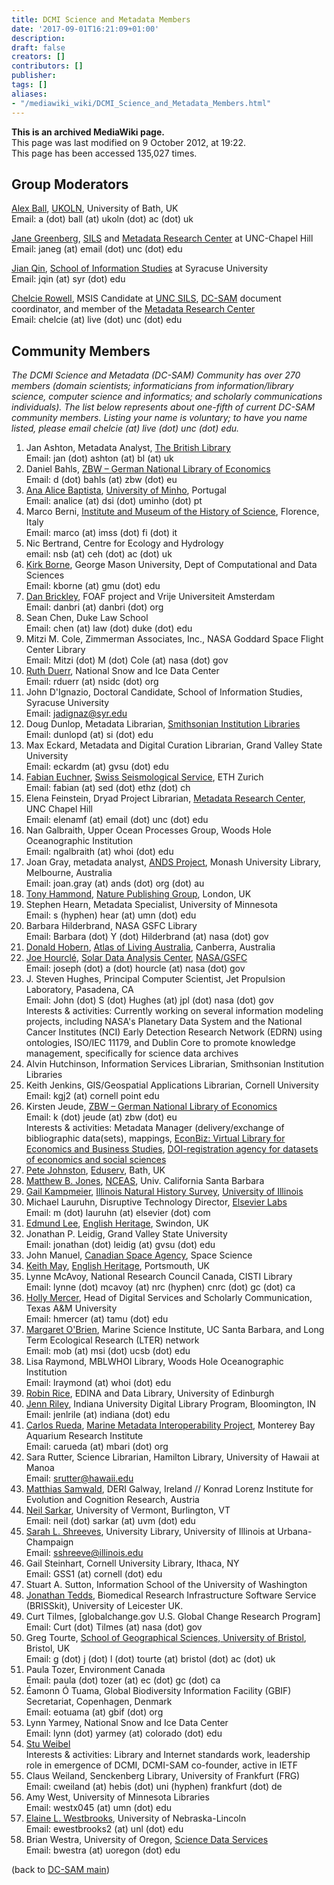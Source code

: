 ```yaml
---
title: DCMI Science and Metadata Members
date: '2017-09-01T16:21:09+01:00'
description: 
draft: false
creators: []
contributors: []
publisher: 
tags: []
aliases:
- "/mediawiki_wiki/DCMI_Science_and_Metadata_Members.html"
---
```


 **This is an archived MediaWiki page.**  
This page was last modified on 9 October 2012, at 19:22.  
This page has been accessed 135,027 times.

## Group Moderators 

[Alex Ball](http://www.ukoln.ac.uk/ukoln/staff/a.ball/), [UKOLN](http://www.ukoln.ac.uk/), University of Bath, UK  
Email: a (dot) ball (at) ukoln (dot) ac (dot) uk

[Jane Greenberg](http://www.ils.unc.edu/~janeg/), [SILS](http://sils.unc.edu/) and [Metadata Research Center](http://ils.unc.edu/mrc/) at UNC-Chapel Hill  
Email: janeg (at) email (dot) unc (dot) edu

[Jian Qin](http://jqin.mysite.syr.edu/), [School of Information Studies](http://ischool.syr.edu/) at Syracuse University  
Email: jqin (at) syr (dot) edu

[Chelcie Rowell](http://ararebit.com/), MSIS Candidate at [UNC SILS](https://sils.unc.edu/), [DC-SAM](http://dublincore.org/groups/sam/) document coordinator, and member of the [Metadata Research Center](http://ils.unc.edu/mrc/)  
Email: chelcie (at) live (dot) unc (dot) edu

## Community Members

_The DCMI Science and Metadata (DC-SAM) Community has over 270 members (domain scientists; informaticians from information/library science, computer science and informatics; and scholarly communications individuals). The list below represents about one-fifth of current DC-SAM community members. Listing your name is voluntary; to have you name listed, please email chelcie (at) live (dot) unc (dot) edu._

1. Jan Ashton, Metadata Analyst, [The British Library](http://www.bl.uk)  
Email: jan (dot) ashton (at) bl (at) uk
2. Daniel Bahls, [ZBW – German National Library of Economics](http://www.zbw.eu/)  
Email: d (dot) bahls (at) zbw (dot) eu
3. [Ana Alice Baptista](http://www.dsi.uminho.pt/~analice/), [University of Minho](http://www.uminho.pt/), Portugal  
Email: analice (at) dsi (dot) uminho (dot) pt
4. Marco Berni, [Institute and Museum of the History of Science](http://www.imss.fi.it/), Florence, Italy  
Email: marco (at) imss (dot) fi (dot) it
5. Nic Bertrand, Centre for Ecology and Hydrology  
email: nsb (at) ceh (dot) ac (dot) uk
6. [Kirk Borne](http://classweb.gmu.edu/kborne), George Mason University, Dept of Computational and Data Sciences  
Email: kborne (at) gmu (dot) edu
7. [Dan Brickley](http://danbri.org/), FOAF project and Vrije Universiteit Amsterdam  
Email: danbri (at) danbri (dot) org
8. Sean Chen, Duke Law School  
Email: chen (at) law (dot) duke (dot) edu
9. Mitzi M. Cole, Zimmerman Associates, Inc., NASA Goddard Space Flight Center Library  
Email: Mitzi (dot) M (dot) Cole (at) nasa (dot) gov
10. [Ruth Duerr](http://nsidc.org/about/expertise/bios/duerr.html%7C), National Snow and Ice Data Center  
Email: rduerr (at) nsidc (dot) org
11. John D'Ignazio, Doctoral Candidate, School of Information Studies, Syracuse University  
Email: jadignaz@syr.edu
12. Doug Dunlop, Metadata Librarian, [Smithsonian Institution Libraries](http://www.sil.si.edu/)  
Email: dunlopd (at) si (dot) edu
13. Max Eckard, Metadata and Digital Curation Librarian, Grand Valley State University  
Email: eckardm (at) gvsu (dot) edu
14. [Fabian Euchner](http://www.earthquake.ethz.ch/people/feuchner/index), [Swiss Seismological Service](http://www.seismo.ethz.ch), ETH Zurich  
Email: fabian (at) sed (dot) ethz (dot) ch
15. Elena Feinstein, Dryad Project Librarian, [Metadata Research Center](http://ils.unc.edu/mrc), UNC Chapel Hill  
Email: elenamf (at) email (dot) unc (dot) edu
16. Nan Galbraith, Upper Ocean Processes Group, Woods Hole Oceanographic Institution  
Email: ngalbraith (at) whoi (dot) edu
17. Joan Gray, metadata analyst, [ANDS Project](http://www.ands.org.au/), Monash University Library, Melbourne, Australia  
Email: joan.gray (at) ands (dot) org (dot) au
18. [Tony Hammond](http://www.linkedin.com/in/tonyhammond), [Nature Publishing Group](http://www.nature.com/), London, UK
19. Stephen Hearn, Metadata Specialist, University of Minnesota  
Email: s (hyphen) hear (at) umn (dot) edu
20. Barbara Hilderbrand, NASA GSFC Library  
Email: Barbara (dot) Y (dot) Hilderbrand (at) nasa (dot) gov
21. [Donald Hobern](http://www.csiro.au/people/Donald.Hobern.html), [Atlas of Living Australia](http://www.ala.org.au/), Canberra, Australia
22. [Joe Hourclé](http://www.linkedin.com/pub/4/274/152), [Solar Data Analysis Center](http://umbra.nascom.nasa.gov/), [NASA/GSFC](http://www.nasa.gov/centers/goddard)  
Email: joseph (dot) a (dot) hourcle (at) nasa (dot) gov
23. J. Steven Hughes, Principal Computer Scientist, Jet Propulsion Laboratory, Pasadena, CA  
Email: John (dot) S (dot) Hughes (at) jpl (dot) nasa (dot) gov  
Interests & activities: Currently working on several information modeling projects, including NASA's Planetary Data System and the National Cancer Institutes (NCI) Early Detection Research Network (EDRN) using ontologies, ISO/IEC 11179, and Dublin Core to promote knowledge management, specifically for science data archives
24. Alvin Hutchinson, Information Services Librarian, Smithsonian Institution Libraries
25. Keith Jenkins, GIS/Geospatial Applications Librarian, Cornell University  
Email: kgj2 (at) cornell point edu
26. Kirsten Jeude, [ZBW – German National Library of Economics](http://www.zbw.eu/)  
Email: k (dot) jeude (at) zbw (dot) eu  
Interests & activities: Metadata Manager (delivery/exchange of bibliographic data(sets), mappings, [EconBiz: Virtual Library for Economics and Business Studies](http://www.econbiz.de/en/), [DOI-registration agency for datasets of economics and social sciences](http://www.da-ra.de/en/home/)
27. [Pete Johnston](http://www.eduserv.org.uk/research/people/petejohnston/), [Eduserv](http://www.eduserv.org.uk/), Bath, UK
28. [Matthew B. Jones](http://www.nceas.ucsb.edu/~jones/), [NCEAS](http://www.nceas.ucsb.edu), Univ. California Santa Barbara
29. [Gail Kampmeier](http://www.inhs.illinois.edu/~gkamp), [Illinois Natural History Survey](http://www.inhs.illinois.edu/), [University of Illinois](http://illinois.edu/)
30. Michael Lauruhn, Disruptive Technology Director, [Elsevier Labs](http://labs.elsevier.com/)  
Email: m (dot) lauruhn (at) elsevier (dot) com
31. [Edmund Lee](http://www.linkedin.com/in/edmundl), [English Heritage](http://www.english-heritage.org.uk/server/show/nav.2), Swindon, UK
32. Jonathan P. Leidig, Grand Valley State University  
Email: jonathan (dot) leidig (at) gvsu (dot) edu
33. John Manuel, [Canadian Space Agency](http://www.asc-csa.gc.ca), Space Science
34. [Keith May](http://www.linkedin.com/in/keithmay1), [English Heritage](http://www.english-heritage.org.uk), Portsmouth, UK
35. Lynne McAvoy, National Research Council Canada, CISTI Library  
Email: lynne (dot) mcavoy (at) nrc (hyphen) cnrc (dot) gc (dot) ca
36. [Holly Mercer](http://www.linkedin.com/pub/2/476/a65), Head of Digital Services and Scholarly Communication, Texas A&M University  
Email: hmercer (at) tamu (dot) edu
37. [Margaret O'Brien](http://sbc.lternet.edu), Marine Science Institute, UC Santa Barbara, and Long Term Ecological Research (LTER) network  
Email: mob (at) msi (dot) ucsb (dot) edu
38. Lisa Raymond, MBLWHOI Library, Woods Hole Oceanographic Institution  
Email: lraymond (at) whoi (dot) edu
39. [Robin Rice](http://www.linkedin.com/in/robinrice), EDINA and Data Library, University of Edinburgh
40. [Jenn Riley](http://www.dlib.indiana.edu/~jenlrile), Indiana University Digital Library Program, Bloomington, IN  
Email: jenlrile (at) indiana (dot) edu
41. [Carlos Rueda](http://marinemetadata.org/community/members/carueda), [Marine Metadata Interoperability Project](http://marinemetadata.org), Monterey Bay Aquarium Research Institute  
Email: carueda (at) mbari (dot) org
42. Sara Rutter, Science Librarian, Hamilton Library, University of Hawaii at Manoa  
Email: srutter@hawaii.edu
43. [Matthias Samwald](http://samwald.info), DERI Galway, Ireland // Konrad Lorenz Institute for Evolution and Cognition Research, Austria
44. [Neil Sarkar](http://www.uvm.edu/~insarkar), University of Vermont, Burlington, VT  
Email: neil (dot) sarkar (at) uvm (dot) edu
45. [Sarah L. Shreeves](http://sarahlshreeves.com), University Library, University of Illinois at Urbana-Champaign  
Email: sshreeve@illinois.edu
46. Gail Steinhart, Cornell University Library, Ithaca, NY  
Email: GSS1 (at) cornell (dot) edu
47. Stuart A. Sutton, Information School of the University of Washington
48. [Jonathan Tedds](http://xmmssc-www.star.le.ac.uk/~jat), Biomedical Research Infrastructure Software Service (BRISSkit), University of Leicester UK.
49. Curt Tilmes, [globalchange.gov U.S. Global Change Research Program]  
Email: Curt (dot) Tilmes (at) nasa (dot) gov
50. Greg Tourte, [School of Geographical Sciences, University of Bristol](http://www.bristol.ac.uk/geography/), Bristol, UK  
Email: g (dot) j (dot) l (dot) tourte (at) bristol (dot) ac (dot) uk
51. Paula Tozer, Environment Canada  
Email: paula (dot) tozer (at) ec (dot) gc (dot) ca
52. Éamonn Ó Tuama, Global Biodiversity Information Facility (GBIF) Secretariat, Copenhagen, Denmark  
Email: eotuama (at) gbif (dot) org
53. Lynn Yarmey, National Snow and Ice Data Center  
Email: lynn (dot) yarmey (at) colorado (dot) edu
54. [Stu Weibel](http://weibel-lines.typepad.com/)  
Interests & activities: Library and Internet standards work, leadership role in emergence of DCMI, DCMI-SAM co-founder, active in IETF
55. Claus Weiland, Senckenberg Library, University of Frankfurt (FRG)  
Email: cweiland (at) hebis (dot) uni (hyphen) frankfurt (dot) de 
56. Amy West, University of Minnesota Libraries  
Email: westx045 (at) umn (dot) edu
57. [Elaine L. Westbrooks](http://www.unl.edu/libr/liaison/facultysites/westbrooksElaine/), University of Nebraska-Lincoln  
Email: ewestbrooks2 (at) unl (dot) edu
58. Brian Westra, University of Oregon, [Science Data Services](http://libweb.uoregon.edu/faculty/SciDataInfo.html)  
Email: bwestra (at) uoregon (dot) edu

(back to [DC-SAM main](/mediawiki_wiki/DCMI_Science_And_Metadata.md))

